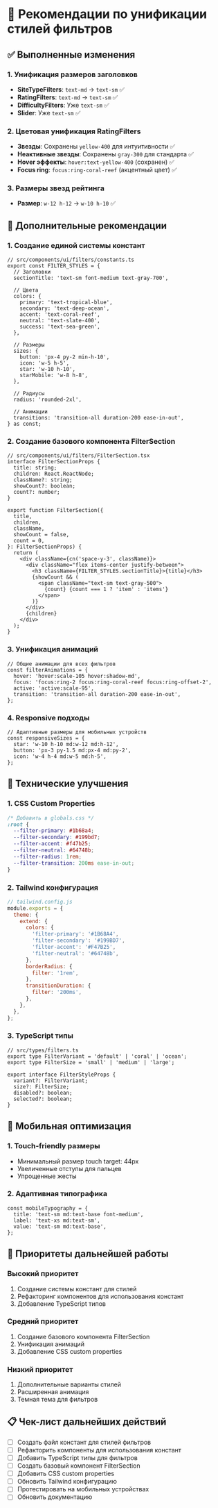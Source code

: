 # 🎯 Рекомендации по унификации стилей фильтров

## ✅ Выполненные изменения

### 1. Унификация размеров заголовков

- **SiteTypeFilters**: `text-md` → `text-sm` ✅
- **RatingFilters**: `text-md` → `text-sm` ✅
- **DifficultyFilters**: Уже `text-sm` ✅
- **Slider**: Уже `text-sm` ✅

### 2. Цветовая унификация RatingFilters

- **Звезды**: Сохранены `yellow-400` для интуитивности ✅
- **Неактивные звезды**: Сохранены `gray-300` для стандарта ✅
- **Hover эффекты**: `hover:text-yellow-400` (сохранен) ✅
- **Focus ring**: `focus:ring-coral-reef` (акцентный цвет) ✅

### 3. Размеры звезд рейтинга

- **Размер**: `w-12 h-12` → `w-10 h-10` ✅

## 🎨 Дополнительные рекомендации

### 1. Создание единой системы констант

```tsx
// src/components/ui/filters/constants.ts
export const FILTER_STYLES = {
  // Заголовки
  sectionTitle: 'text-sm font-medium text-gray-700',

  // Цвета
  colors: {
    primary: 'text-tropical-blue',
    secondary: 'text-deep-ocean',
    accent: 'text-coral-reef',
    neutral: 'text-slate-400',
    success: 'text-sea-green',
  },

  // Размеры
  sizes: {
    button: 'px-4 py-2 min-h-10',
    icon: 'w-5 h-5',
    star: 'w-10 h-10',
    starMobile: 'w-8 h-8',
  },

  // Радиусы
  radius: 'rounded-2xl',

  // Анимации
  transitions: 'transition-all duration-200 ease-in-out',
} as const;
```

### 2. Создание базового компонента FilterSection

```tsx
// src/components/ui/filters/FilterSection.tsx
interface FilterSectionProps {
  title: string;
  children: React.ReactNode;
  className?: string;
  showCount?: boolean;
  count?: number;
}

export function FilterSection({
  title,
  children,
  className,
  showCount = false,
  count = 0,
}: FilterSectionProps) {
  return (
    <div className={cn('space-y-3', className)}>
      <div className="flex items-center justify-between">
        <h3 className={FILTER_STYLES.sectionTitle}>{title}</h3>
        {showCount && (
          <span className="text-sm text-gray-500">
            {count} {count === 1 ? 'item' : 'items'}
          </span>
        )}
      </div>
      {children}
    </div>
  );
}
```

### 3. Унификация анимаций

```tsx
// Общие анимации для всех фильтров
const filterAnimations = {
  hover: 'hover:scale-105 hover:shadow-md',
  focus: 'focus:ring-2 focus:ring-coral-reef focus:ring-offset-2',
  active: 'active:scale-95',
  transition: 'transition-all duration-200 ease-in-out',
};
```

### 4. Responsive подходы

```tsx
// Адаптивные размеры для мобильных устройств
const responsiveSizes = {
  star: 'w-10 h-10 md:w-12 md:h-12',
  button: 'px-3 py-1.5 md:px-4 md:py-2',
  icon: 'w-4 h-4 md:w-5 md:h-5',
};
```

## 🔧 Технические улучшения

### 1. CSS Custom Properties

```css
/* Добавить в globals.css */
:root {
  --filter-primary: #1b68a4;
  --filter-secondary: #199bd7;
  --filter-accent: #f47b25;
  --filter-neutral: #64748b;
  --filter-radius: 1rem;
  --filter-transition: 200ms ease-in-out;
}
```

### 2. Tailwind конфигурация

```js
// tailwind.config.js
module.exports = {
  theme: {
    extend: {
      colors: {
        'filter-primary': '#1B68A4',
        'filter-secondary': '#199BD7',
        'filter-accent': '#F47B25',
        'filter-neutral': '#64748b',
      },
      borderRadius: {
        filter: '1rem',
      },
      transitionDuration: {
        filter: '200ms',
      },
    },
  },
};
```

### 3. TypeScript типы

```tsx
// src/types/filters.ts
export type FilterVariant = 'default' | 'coral' | 'ocean';
export type FilterSize = 'small' | 'medium' | 'large';

export interface FilterStyleProps {
  variant?: FilterVariant;
  size?: FilterSize;
  disabled?: boolean;
  selected?: boolean;
}
```

## 📱 Мобильная оптимизация

### 1. Touch-friendly размеры

- Минимальный размер touch target: 44px
- Увеличенные отступы для пальцев
- Упрощенные жесты

### 2. Адаптивная типографика

```tsx
const mobileTypography = {
  title: 'text-sm md:text-base font-medium',
  label: 'text-xs md:text-sm',
  value: 'text-sm md:text-base',
};
```

## 🎯 Приоритеты дальнейшей работы

### Высокий приоритет

1. Создание системы констант для стилей
2. Рефакторинг компонентов для использования констант
3. Добавление TypeScript типов

### Средний приоритет

1. Создание базового компонента FilterSection
2. Унификация анимаций
3. Добавление CSS custom properties

### Низкий приоритет

1. Дополнительные варианты стилей
2. Расширенная анимация
3. Темная тема для фильтров

## 📋 Чек-лист дальнейших действий

- [ ] Создать файл констант для стилей фильтров
- [ ] Рефакторить компоненты для использования констант
- [ ] Добавить TypeScript типы для фильтров
- [ ] Создать базовый компонент FilterSection
- [ ] Добавить CSS custom properties
- [ ] Обновить Tailwind конфигурацию
- [ ] Протестировать на мобильных устройствах
- [ ] Обновить документацию
